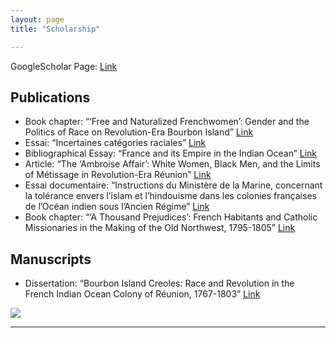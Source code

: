 ```yaml
---
layout: page
title: "Scholarship"

---
```



GoogleScholar Page: [Link](https://scholar.google.com/citations?user=8jtmeYUAAAAJ&amp;hl=en)

## Publications

- Book chapter: “‘Free and Naturalized Frenchwomen’: Gender and the Politics of Race on 
		Revolution-Era Bourbon Island” [Link](https://drive.google.com/file/d/1cMVdzSqllaTQOwYEjVO4FyYmCj5_VFts/view?usp=sharing)
- Essai: “Incertaines catégories raciales” [Link](https://drive.google.com/file/d/1X4gHCJ25a7Ik6ZrJXyfjogHcZ3ewZH4j/view?usp=sharing)
- Bibliographical Essay: “France and its Empire in the Indian Ocean” [Link](https://drive.google.com/file/d/1E-aXR8FHurDIJGhWrcERDPEunQA0EhkR/view?usp=sharing)
- Article: “The ‘Ambroise Affair’: White Women, Black Men, and the Limits of Métissage 			in Revolution-Era Réunion” [Link](https://drive.google.com/file/d/13HDaWQDQkAgnthVORFdYn4tqqhlsAguF/view?usp=sharing)
- Essai documentaire: “Instructions du Ministère de la Marine, concernant la tolérance envers l’islam et l’hindouisme dans les colonies françaises de l’Océan indien sous l’Ancien Régime” [Link](https://www.cairn.info/revue-outre-mers-2015-2-page-285.htm)
- Book chapter: “‘A Thousand Prejudices’: French Habitants and Catholic Missionaries in the Making of the Old Northwest, 1795-1805” [Link](https://drive.google.com/file/d/11tlLSyZsk0CGviQG3r8ItdsuyUudYvXS/view?usp=sharing)

## Manuscripts

- Dissertation: “Bourbon Island Creoles: Race and Revolution in the French Indian Ocean Colony of Réunion, 1767-1803” [Link](https://drive.google.com/file/d/1ywHXi5mUUO-OqxAZwqNq_DLvdJ8_UHwt/view?usp=sharing)

<img src="{{ site.baseurl }}/montstmichel.gif">    

---
